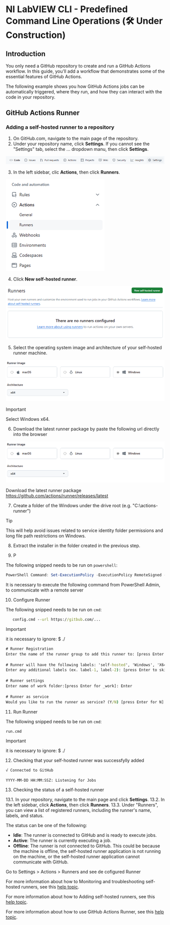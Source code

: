 # NI LabVIEW CLI - Predefined Command Line Operations (🛠️ Under Construction)

## Introduction

You only need a GitHub repository to create and run a GitHub Actions workflow. In this guide, you'll add a workflow that demonstrates some of the essential features of GitHub Actions.

The following example shows you how GitHub Actions jobs can be automatically triggered, where they run, and how they can interact with the code in your repository.

## GitHub Actions Runner

### Adding a self-hosted runner to a repository

1. On GitHub.com, navigate to the main page of the repository.
2. Under your repository name, click **Settings**. If you cannot see the "Settings" tab, select the ... dropdown manu, then click **Settings**.

<p align="center">
   <img src="./images/repository-settings.png">
</p>

3. In the left sidebar, clic **Actions**, then click **Runners**.

<p align="left">
   <img src="./images/actions-runners.png">
</p>

4. Click **New self-hosted runner**.

<p align="center">
   <img src="./images/new-selfhosted-runner.png">
</p>

5. Select the operating system image and architecture of your self-hosted runner machine.

<p align="center">
   <img src="./images/runner-image.png">
</p>

> [!IMPORTANT]
> Select Windows x64.

6. Download the latest runner package by paste the following url directly into the browser

<p align="center">
   <img src="./images/runner-image.png">
</p>

Download the latest runner package
https://github.com/actions/runner/releases/latest

7. Create a folder of the Windows under the drive root (e.g. "C:\actions-runner")

> [!TIP]
> This will help avoid issues related to service identity folder permissions and long file path restrictions on Windows.

8. Extract the installer in the folder created in the previous step. 

9. P

The following snipped needs to be run on `powershell`:
``` powershell
PowerShell Command: Set-ExecutionPolicy -ExecutionPolicy RemoteSigned -Scope CurrentUser
```
It is necessary to execute the following command from PowerShell Admin, to communicate with a remote server

10. Configure Runner
   
The following snipped needs to be run on `cmd`:

```cmd
   config.cmd --url https://gitbub.com/...
```

> [!IMPORTANT]
> it is necessary to ignore: $ ./

```cmd
# Runner Registration
Enter the name of the runner group to add this runner to: [press Enter for Default]: Enter

# Runner will have the following labels: 'self-hosted', 'Windows', 'X64'
Enter any additional labels (ex. label-1, label-2): [press Enter to skip]: Enter

# Runner settings
Enter name of work folder:[press Enter for _work]: Enter

# Runner as service
Would you like to run the runner as service? (Y/N) [press Enter for N]: Enter
```

11. Run Runner

The following snipped needs to be run on `cmd`:

```cmd copy
run.cmd
```

> [!IMPORTANT]
> it is necessary to ignore: $ ./

12. Checking that your self-hosted runner was successfylly added

```
√ Connected to GitHub

YYYY-MM-DD HH:MM:SSZ: Listening for Jobs
```

13. Checking the status of a self-hosted runner

13.1. In your repository, navigate to the main page and click **Settings**.
13.2. In the left sidebar, click **Actions**, then click **Runners**.
13.3. Under "Runners", you can view a list of registered runners, including the runner's name, labels, and status.

The status can be one of the following:

* **Idle**: The runner is connected to GitHub and is ready to execute jobs.
* **Active**: The runner is currently executing a job.
* **Offline**: The runner is not connected to GitHub. This could be because the machine is offline, the self-hosted runner application is not running on the machine, or the self-hosted runner application cannot communicate with GitHub.

Go to Settings > Actions > Runners and see de cofigured Runner 

For more information about how to Monitoring and troubleshooting self-hosted runners, see this [help topic](https://docs.github.com/en/actions/hosting-your-own-runners/managing-self-hosted-runners/monitoring-and-troubleshooting-self-hosted-runners "Monitoring and troubleshooting self-hosted runners").

For more information about how to Adding self-hosted runners, see this [help topic](https://docs.github.com/en/actions/hosting-your-own-runners/managing-self-hosted-runners/adding-self-hosted-runners "Adding self-hosted runners").

For more information about how to use GitHub Actions Runner, see this [help topic](https://github.com/actions/runner "GitHub Actions Runner").

